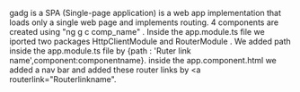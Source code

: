gadg is a SPA (Single-page application) is a web app implementation that loads only a single web page and implements routing.
4 components are created using "ng g c comp_name" .
Inside the app.module.ts file we iported two packages HttpClientModule and RouterModule .
We added path inside the app.module.ts file by {path : 'Ruter link name',component:componentname}.
inside the app.component.html we added a nav bar and added these router links by <a routerlink="Routerlinkname".
